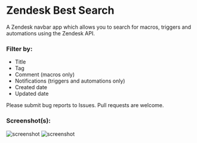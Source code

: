 # Zendesk Best Search

A Zendesk navbar app which allows you to search for macros, triggers and automations using the Zendesk API.

### Filter by:

* Title
* Tag
* Comment (macros only)
* Notifications (triggers and automations only)
* Created date
* Updated date

Please submit bug reports to Issues. Pull requests are welcome.

### Screenshot(s):
![screenshot](https://i.gyazo.com/f399187a510b71a3c3c70fa3df83b06e.png)
![screenshot](https://i.gyazo.com/a2b1646db6d84056e1b0ff6803f9c6ca.png)
